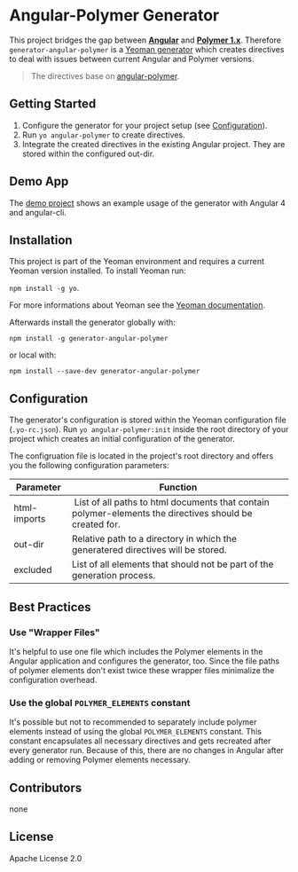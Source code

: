 # Angular-Polymer Generator

This project bridges the gap between **[Angular](https://angular.io)** and **[Polymer 1.x](https://www.polymer-project.org/)**. Therefore `generator-angular-polymer` is a [Yeoman generator](http://yeoman.io/) which creates directives to deal with issues between current Angular and Polymer versions.

> The directives base on [angular-polymer](https://github.com/platosha/angular-polymer/).

## Getting Started
1. Configure the generator for your project setup (see [Configuration](#configuration)).
2. Run `yo angular-polymer` to create directives.
3. Integrate the created directives in the existing Angular project. They are stored within the configured out-dir.

## Demo App
The [demo project](https://github.com/pfecht/angular-polymer-demo) shows an example usage of the generator with Angular 4 and angular-cli.

## Installation
This project is part of the Yeoman environment and requires a current Yeoman version installed. To install Yeoman run:


```npm install -g yo```.

For more informations about Yeoman see the [Yeoman documentation](http://yeoman.io/).

Afterwards install the generator globally with:

```npm install -g generator-angular-polymer ```

or local with: 

```npm install --save-dev generator-angular-polymer ```

## Configuration
The generator's configuration is stored within the Yeoman configuration file (`.yo-rc.json`). Run `yo angular-polymer:init` inside the root directory of your project which creates an initial configuration of the generator.

The configruation file is located in the project's root directory and offers you the following configuration parameters:

| Parameter     | Function  |
| ------------- |-------------|
|html-imports| List of all paths to html documents that contain polymer-elements the directives should be created for. |
| out-dir | Relative path to a directory in which the generatered directives will be stored.
|excluded| List of all elements that should not be part of the generation process.



## Best Practices
### Use "Wrapper Files"
It's helpful to use one file which includes the Polymer elements in the Angular application and configures the generator, too. Since the file paths of polymer elements don't exist twice these wrapper files minimalize the configuration overhead.

### Use the global `POLYMER_ELEMENTS` constant
It's possible but not to recommended to separately include polymer elements instead of using the global `POLYMER_ELEMENTS` constant. This constant encapsulates all necessary directives and gets recreated after every generator run. Because of this, there are no changes in Angular after adding or removing Polymer elements necessary.

## Contributors
none

## License
Apache License 2.0